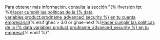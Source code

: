 Para obtener más información, consulta la sección "{% ifversion fpt %}[Hacer cumplir las políticas de la {% data variables.product.prodname_advanced_security %} en tu cuenta empresarial](/github/setting-up-and-managing-your-enterprise/enforcing-policies-for-advanced-security-in-your-enterprise-account){% elsif ghes > 3.0 or ghae-next %}[Hacer cumplir las políticas de la {% data variables.product.prodname_advanced_security %} en tu empresa](/admin/policies/enforcing-policies-for-advanced-security-in-your-enterprise){% endif %}".
